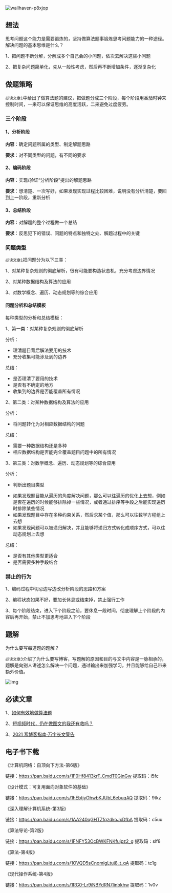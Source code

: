 ![wallhaven-p8xjop](https://cdn.jsdelivr.net/gh/shimengjie/image-repo//imgwallhaven-p8xjop.jpg)

## 想法

思考问题这个能力是需要锻炼的，坚持做算法题事锻炼思考问题能力的一种途径。解决问题的基本思维是什么？

1、把问题不断分解，分解成多个自己会的小问题，依次去解决这些小问题

2、把复杂问题简单化，先从一般性考虑，然后再不断增加条件，逐渐复杂化

## 做题策略

`必读文章1`中给出了做算法题的建议，把做题分成三个阶段，每个阶段用番茄时钟来控制时间，一来可以保证思维的高度活跃，二来避免过度疲劳。

### 三个阶段

#### 1、分析阶段

**内容**：确定问题所属的类型、制定解题思路

**要求**：对不同类型的问题，有不同的要求



#### 2、编码阶段

**内容**：实现/验证“分析阶段”提出的解题思路

**要求**：想清楚、一次写好，如果发现实现过程比较困难，说明没有分析清楚，要回到上一阶段，重新分析



#### 3、总结阶段

**内容**：对解题的整个过程做一个总结

**要求**：反思犯下的错误、问题的特点和独特之处、解题过程中的关键



### 问题类型

`必读文章1`把问题分为以下三类：

1、对某种复杂规则的彻底解析，很有可能要构造状态机，充分考虑边界情况

2、对某种数据结构及算法的应用

3、对数学概念、遍历、动态规划等的综合应用

#### 问题分析和总结模板

每种类型的分析和总结模板：

1、第一类：对某种复杂规则的彻底解析

分析：

- 理清题目背后解法要用的技术
- 充分收集可能涉及到的边界

总结：

- 是否理清了要用的技术
- 是否有不确定的地方
- 收集到的边界是否能覆盖所有情况



2、第二类：对某种数据结构及算法的应用

分析：

- 将问题转化为对相应数据结构的问题

总结：

- 需要一种数据结构还是多种
- 相应数据结构是否能完全覆盖题目问题中的所有情况



3、第三类：对数学概念、遍历、动态规划等的综合应用

分析：

* 判断出题目类型

- 如果发现题目能从遍历的角度解决问题，那么可以往遍历的优化上去想，例如是否在遍历的时候能够排除掉一些情况，或者通过排序等手段之后能实现遍历时排除某些情况
- 如果发现题目中存在多种约束关系，然后求某个值，那么可以往数学方程组上去想
- 如果发现问题可以被递归解决，并且能够将递归方式转化成顺序方式，可以往动态规划上去想

总结：

- 是否有其他类型更适合
- 是否需要多种手段结合



### 禁止的行为

1、编码过程中切忌边写边改分析阶段的思路和方案

2、编程状态如果不好，要加长休息或结束掉，禁止强行工作

3、每个阶段结束，进入下个阶段之前，要休息一段时间，彻底理解上个阶段的内容后再开始，禁止不加思考地进入下个阶段

## 题解

为什么要写每道题的题解？

`必读文章3`介绍了为什么要写博客，写题解的原因和目的与文中内容是一脉相承的，题解是向别人讲述怎么解决一个问题，通过输出来加强学习，并且能够给自己带来额外价值。

![img](https://cdn.jsdelivr.net/gh/shimengjie/image-repo//img640)

## 必读文章

1、[如何有效地做算法题](https://www.cnblogs.com/sskyy/p/8268976.html)

2、[短视频时代，仍在做图文的我还有救吗？](https://mp.weixin.qq.com/s/fbCIQH2sXzg1RFc4HkVSwg)

3、[2021 写博客指南·万字长文警告](https://mp.weixin.qq.com/s/M6SBXKAMxMoHmzUzCPXiXQ)

## 电子书下载

《计算机网络：自顶向下方法-第6版》

链接：https://pan.baidu.com/s/1F0Hf8413krT_CmdT0GjnGw 
提取码：i5fc 

《设计模式：可复用面向对象软件的基础》

链接：https://pan.baidu.com/s/1hEbtjyOhwbKJUbL6ebuqAQ 
提取码：9tkz 

《深入理解计算机系统-第3版》

链接：https://pan.baidu.com/s/1AA240qGHTZfqzdkoJxDfbA 
提取码：c5uu 

《算法导论-第2版》

链接：https://pan.baidu.com/s/1FNFY53OcBWKFNKfuipz2_g 
提取码：slf8 

《算法-第4版》

链接：https://pan.baidu.com/s/1OVQD5sCnomigLtuj8_t_qA 
提取码：tc1g 



《现代操作系统-第4版》

链接：https://pan.baidu.com/s/1RG0-Lr9iNBYdRN7linbkhw 
提取码：1v0v 